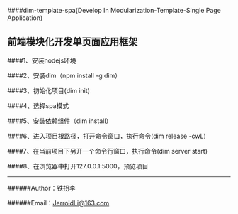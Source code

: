####dim-template-spa(Develop In Modularization-Template-Single Page Application)

前端模块化开发单页面应用框架
-------------
####1、安装nodejs环境

####2、安装dim（npm install -g dim）

####3、初始化项目(dim init)

####4、选择spa模式

####5、安装依赖组件（dim install）

####6、进入项目根路径，打开命令窗口，执行命令(dim release -cwL)

####7、在当前项目下另开一个命令行窗口，执行命令(dim server start)

####8、在浏览器中打开127.0.0.1:5000，预览项目
  
*****
  
######Author：铁拐李

######Email：JerroldLi@163.com

